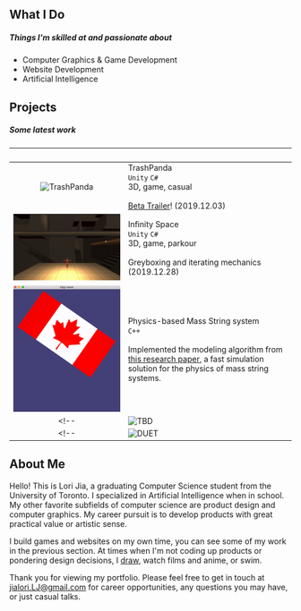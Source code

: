 <a id="general"></a>
## What I Do 
##### Things I'm skilled at and passionate about
- Computer Graphics & Game Development
- Website Development
- Artificial Intelligence

<a id="projects"></a>
## Projects
##### Some latest work

| <img src="" width="300"/> | <img src="" width="200"/> |
|:-------------:|:------------------|
|![TrashPanda](./images/trash-panda.gif)| TrashPanda <br> `Unity`  `C#` <br> 3D, game, casual  <br><br> <i class="fas fa-bullhorn fa-fw"></i> [Beta Trailer](https://youtu.be/V5wO-z483DQ)! (2019.12.03) |
|![IR-IS](./images/IR-IS-greybox.gif)| Infinity Space <br> `Unity` `C#`  <br> 3D, game, parkour <br><br> <i class="fas fa-bullhorn fa-fw"></i> Greyboxing and iterating mechanics (2019.12.28) |
|![Physics-based-rendering](./images/flag.gif)| Physics-based Mass String system <br> `C++` <br><br> Implemented the modeling algorithm from [this research paper](http://graphics.berkeley.edu/papers/Liu-FSM-2013-11/Liu-FSM-2013-11.pdf), a fast simulation solution for the physics of mass string systems.    | 
<!-- |![TBD](./images/trash-panda.gif)| TBD <br> `Unity`  `C#` <br> A RTS game.  <br><br> We are collaborating with a game incubator program to build a RTS game. | -->
<!-- |![DUET](./images/duet.png)| Duet <br> `MERN stack` <br> A One-Stop Licensing Solution for Starting Business Owners.  | -->
<!-- I enjoy building at the intersection of technology and art.  -->
<!-- I enjoy building products that have great practical value or artistic sense: -->
<!-- | pictures are scheduled to update soon (2020-06-20) | Iris <br> `Unity`  `C#` `CG` `HLSL` <br> Audio visualizer|-->

<a id="self-intro"></a>
## About Me

Hello! This is Lori Jia, a graduating Computer Science student from the University of Toronto. I specialized in Artificial Intelligence when in school. My other favorite subfields of computer science are product design and computer graphics. My career pursuit is to develop products with great practical value or artistic sense. 

I build games and websites on my own time, you can see some of my work in the previous section. At times when I'm not coding up products or pondering design decisions, I [draw](./draw.md), watch films and anime, or swim.

Thank you for viewing my portfolio. Please feel free to get in touch at jialori.LJ@gmail.com for career opportunities, any questions you may have, or just casual talks.
